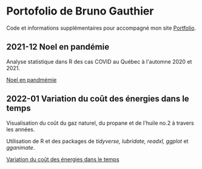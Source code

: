 # Portofolio de Bruno Gauthier

Code et informations supplémentaires pour accompagné mon site [Portfolio](https://blog.brunogauthier.net).


## 2021-12 Noel en pandémie

Analyse statistique dans R des cas COVID au Québec à l'automne 2020 et 2021.

[Noel en pandmémie](https://blog.brunogauthier.net/2021/12/19/noel-pandemie.html)


## 2022-01 Variation du coût des énergies dans le temps

Visualisation du coût du gaz naturel, du propane et de l'huile no.2 à travers les années. 

Utilisation de R et des packages de *tidyverse, lubridate, readxl, ggplot* et *gganimate*.

[Variation du coût des énergies dans le temps](https://blog.brunogauthier.net/2022/01/05/energies-temps.html)
